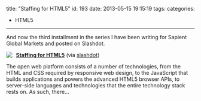 title: "Staffing for HTML5"
id: 193
date: 2013-05-15 19:15:19
tags:
categories:
- HTML5
---

And now the third installment in the series I have been writing for Sapient Global Markets and posted on Slashdot.

<!-- more -->

<div class="rpuEmbedCode">
<div class="rpuArticle rpuRepost-040bb1613d3c3c4e20a4bdf3317d13ec-top" style="margin:0;padding:0;">
<script src="https://1.rp-api.com/rjs/repost-article.js?3" type="text/javascript" data-cfasync="false"></script><a href="http://s.tt/1Fxim" class="rpuThumb" rel="norewrite"><img src="//img.1.rp-api.com/thumb/5701062" style="float:left;margin-right:10px;" /></a><a href="http://s.tt/1Fxim" class="rpuTitle" rel="norewrite"><strong>Staffing for HTML5</strong></a> (via <a href="http://s.tt/1Fxim" class="rpuHost" rel="norewrite">slashdot</a>)<p class="rpuSnip">
The open web platform consists of a number of technologies, from the HTML and CSS required by responsive web design, to the JavaScript that builds applications and powers the advanced HTML5 browser APIs, to server-side languages and technologies that the entire technology stack rests on. As such, there&hellip;
</p>
</div>
</div><!-- put the "tease", "jump" or "more" break here --><hr id="system-readmore" style="display: none;" /><hr class="at-page-break" style="display: none;"/><div class="rpuEmbedCode">
<div class="rpuArticle rpuRepostMain rpuRepost-040bb1613d3c3c4e20a4bdf3317d13ec-bottom" style="display:none;">&nbsp;</div>
<div style="display: none;"><!-- How to customize this embed: http://www.repost.us/article-preview/#!shash=040bb1613d3c3c4e20a4bdf3317d13ec --></div>
</div>